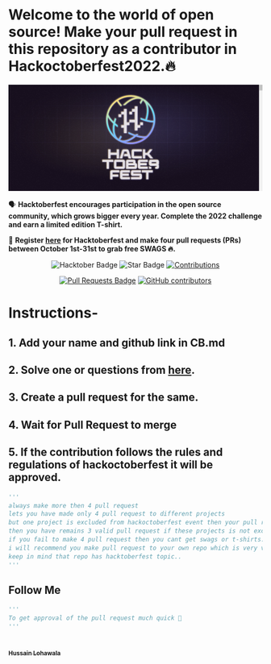 # Welcome to the world of open source! Make your pull request in this repository as a contributor in Hackoctoberfest2022.🔥
![Hacktoberfest 2021](static/logo.png)



🗣 **Hacktoberfest encourages participation in the open source community, which grows bigger every year. Complete the 2022 challenge and earn a limited edition T-shirt.**

📢 **Register [here](https://hacktoberfest.digitalocean.com) for Hacktoberfest and make four pull requests (PRs) between October 1st-31st to grab free SWAGS 🔥.**

<div align="center">

<img src="https://img.shields.io/badge/hacktoberfest-2022-blueviolet" alt="Hacktober Badge"/>
 <img src="https://img.shields.io/static/v1?label=%F0%9F%8C%9F&message=If%20Useful&style=style=flat&color=BC4E99" alt="Star Badge"/>
 <a href="https://github.com/H9660" ><img src="https://img.shields.io/badge/Contributions-welcome-violet.svg?style=flat&logo=git" alt="Contributions" /></a>

<a href="https://github.com/H9660/Hacktoberfest__2022/pulls"><img src="https://img.shields.io/github/issues-pr/H9660/Hacktoberfest__2022" alt="Pull Requests Badge"/></a>
<a href="https://github.com/H9660/Hacktoberfest__2022/graphs/contributors"><img alt="GitHub contributors" src="https://img.shields.io/github/contributors/H9660/Hacktoberfest__2022?color=2b9348"></a>


</div>


# Instructions-
    
## 1. Add your name and github link in CB.md 

## 2. Solve one or questions from [here](https://docs.google.com/spreadsheets/d/1VkqW_BHuqaKmk3T5r8tYWATwEu_h5i3A6qTTA1yz2z0/edit#gid=0).

## 3. Create a pull request for the same.

## 4. Wait for Pull Request to merge

## 5. If the contribution follows the rules and regulations of hackoctoberfest it will be approved.

```py
'''
always make more then 4 pull request
lets you have made only 4 pull request to different projects
but one project is excluded from hackoctoberfest event then your pull request will not be count and 
then you have remains 3 valid pull request if these projects is not excluded.
if you fail to make 4 pull request then you cant get swags or t-shirts.
i will recommend you make pull request to your own repo which is very very saffest side for you..
keep in mind that repo has hacktoberfest topic..
'''
```

## Follow Me
```py
'''
To get approval of the pull request much quick 🚀
'''
```

<tr><td align="center"><a href="https://github.com/H9660"><kbd><img src="https://avatars3.githubusercontent.com/H9660?size=100" width="100px;" alt=""/></kbd><br /><sub><b>Hussain Lohawala <Lohawala></Lohawala></b></sub></a><br /></td>

</tr>

